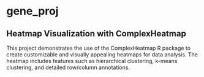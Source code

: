 # gene_proj
## Heatmap Visualization with ComplexHeatmap

This project demonstrates the use of the ComplexHeatmap R package to create customizable and visually appealing heatmaps for data analysis. The heatmap includes features such as hierarchical clustering, k-means clustering, and detailed row/column annotations.
